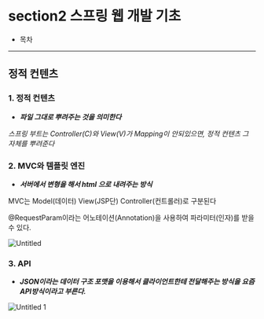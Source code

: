 # section2 스프링 웹 개발 기초

- 목차

---

## 정적 컨텐츠

### 1. 정적 컨텐츠

- ***파일 그대로 뿌려주는 것을 의미한다***

*스프링 부트는 Controller(C)와 View(V)가 Mapping이 안되있으면, 
정적 컨텐츠 그 자체를 뿌려준다*

### 2. MVC와 템플릿 엔진

- ***서버에서 변형을 해서 html 으로 내려주는 방식***

MVC는 Model(데이터) View(JSP단) Controller(컨트롤러)로 구분된다

@RequestParam이라는 어노테이션(Annotation)을 사용하여 파라미터(인자)를 받을 수 있다.

![Untitled](https://user-images.githubusercontent.com/80089860/163218641-66ed70cf-2cea-4be7-96cc-47424e254f62.png)

### 3. API

- ***JSON이라는 데이터 구조 포맷을 이용해서 클라이언트한테 전달해주는 방식을 요즘 API방식이라고 부른다.***

![Untitled 1](https://user-images.githubusercontent.com/80089860/163218658-c08a1539-e71c-475b-997d-706a733f0aa8.png)
